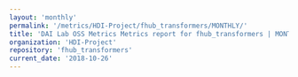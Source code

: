 ```yaml
---
layout: 'monthly'
permalink: '/metrics/HDI-Project/fhub_transformers/MONTHLY/'
title: 'DAI Lab OSS Metrics Metrics report for fhub_transformers | MONTHLY-REPORT-2018-10-26'
organization: 'HDI-Project'
repository: 'fhub_transformers'
current_date: '2018-10-26'
---
```

